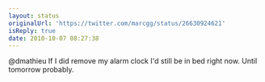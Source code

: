 ```yaml
---
layout: status
originalUrl: 'https://twitter.com/marcgg/status/26630924621'
isReply: true
date: 2010-10-07 08:27:38
---
```


@dmathieu If I did remove my alarm clock I'd still be in bed right now. Until tomorrow probably.
